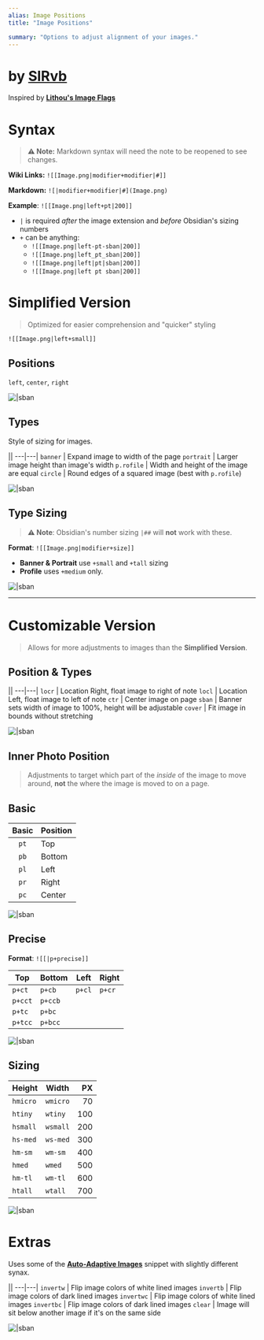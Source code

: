 ```yaml
---
alias: Image Positions
title: "Image Positions"

summary: "Options to adjust alignment of your images."
---
```


# by [SlRvb](https://SlRvb.github.io/Site/)
Inspired by **[Lithou's Image Flags](https://github.com/Lithou/Sandbox/blob/main/.obsidian/snippets/pub-ImageFlags.css)**


# Syntax
> **⚠ Note:** Markdown syntax will need the note to be reopened to see changes.

**Wiki Links:** `![[Image.png|modifier+modifier|#]]`

**Markdown:** `![|modifier+modifier|#](Image.png)`


**Example**: `![[Image.png|left+pt|200]]`

- `|` is required *after* the image extension and *before* Obsidian's sizing numbers
- `+` can be anything:
	- `![[Image.png|left-pt-sban|200]]`
	- `![[Image.png|left_pt_sban|200]]`
	- `![[Image.png|left|pt|sban|200]]`
	- `![[Image.png|left pt sban|200]]`

	

# Simplified Version
> Optimized for easier comprehension and "quicker" styling

`![[Image.png|left+small]]`


## Positions
`left`, `center`, `right`

![|sban](https://raw.githubusercontent.com/SlRvb/Obsidian--ITS-Theme/main/Images/Image_Adjustments-Simple-Positions.png)


## Types
Style of sizing for images.

||
---|---|
`banner` | Expand image to width of the page
`portrait` | Larger image height than image's width
`p.rofile` | Width and height of the image are equal
`circle` | Round edges of a squared image (best with `p.rofile`)

![|sban](https://raw.githubusercontent.com/SlRvb/Obsidian--ITS-Theme/main/Images/Image_Adjustments-Simple-Types.png)


## Type Sizing
> **⚠ Note**: Obsidian's number sizing `|##` will **not** work with these.

**Format**: `![[Image.png|modifier+size]]`

- **Banner & Portrait** use `+small` and `+tall` sizing
- **Profile** uses `+medium` only.

![|sban](https://raw.githubusercontent.com/SlRvb/Obsidian--ITS-Theme/main/Images/Image_Adjustments-Simple-Sizing.png)

---

# Customizable Version
> Allows for more adjustments to images than the **Simplified Version**.


## Position & Types

||
---|---|
`locr` | Location Right, float image to right of note
`locl` | Location Left, float image to left of note
`ctr` | Center image on page
`sban` | Banner sets width of image to 100%, height will be adjustable
`cover` | Fit image in bounds without stretching

![|sban](https://raw.githubusercontent.com/SlRvb/Obsidian--ITS-Theme/main/Images/Image_Adjustments-Custom-Pos%2BTypes.png)


## Inner Photo Position
> Adjustments to target which part of the *inside* of the image to move around, **not** the where the image is moved to on a page.


## Basic

Basic | Position|
:---:|---|
`pt` | Top
`pb` | Bottom
`pl` | Left
`pr` | Right
`pc` | Center

![|sban](https://raw.githubusercontent.com/SlRvb/Obsidian--ITS-Theme/main/Images/Image_Adjustments-Custom--Inner-Position-Basic.png)

## Precise
**Format**: `![[|p+precise]]`

Top |  Bottom | Left | Right |
---|---|---|---|
`p+ct` | `p+cb` | `p+cl` | `p+cr`
`p+cct` | `p+ccb` | 
`p+tc` | `p+bc` | 
`p+tcc` | `p+bcc` | 

![|sban](https://raw.githubusercontent.com/SlRvb/Obsidian--ITS-Theme/main/Images/Image_Adjustments-Custom--Inner-Position-Precise.png)


## Sizing

Height | Width | PX | 
---|---|---:| 
`hmicro` | `wmicro` | 70
`htiny` | `wtiny` | 100
`hsmall` | `wsmall` | 200
`hs-med` | `ws-med` | 300
`hm-sm` | `wm-sm` | 400
`hmed` | `wmed` | 500
`hm-tl` | `wm-tl` | 600
`htall` | `wtall` | 700

![|sban](https://raw.githubusercontent.com/SlRvb/Obsidian--ITS-Theme/main/Images/Image_Adjustments-Custom-Sizing.png)


# Extras
Uses some of the [**Auto-Adaptive Images**](https://forum.obsidian.md/t/auto-adaptive-images-for-dark-light-theme/13494) snippet with slightly different synax.

||
---|---|
`invertw` | Flip image colors of white lined images
`invertb` | Flip image colors of dark lined images
`invertwc` | Flip image colors of white lined images
`invertbc` | Flip image colors of dark lined images
`clear` | Image will sit below another image if it's on the same side

![|sban](https://raw.githubusercontent.com/SlRvb/Obsidian--ITS-Theme/main/Images/Image_Adjustments-Extras_Invert.gif)